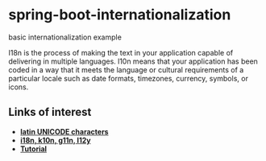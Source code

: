 # spring-boot-internationalization
basic internationalization example

I18n is the process of making the text in your application capable of delivering in multiple languages. 
l10n means that your application has been coded in a way that it meets the language or cultural requirements of a particular locale such as date formats, timezones, currency, symbols, or icons.

## Links of interest
* [**latin UNICODE characters**](https://lefunes.wordpress.com/2007/11/14/caracteres-especiales-en-javascript/)
* [**i18n, k10n, g11n, l12y**](https://blog.mozilla.org/l10n/2011/12/14/i18n-vs-l10n-whats-the-diff/)
* [**Tutorial**](https://dzone.com/articles/learn-how-to-internationalize-and-localize-your-ja)